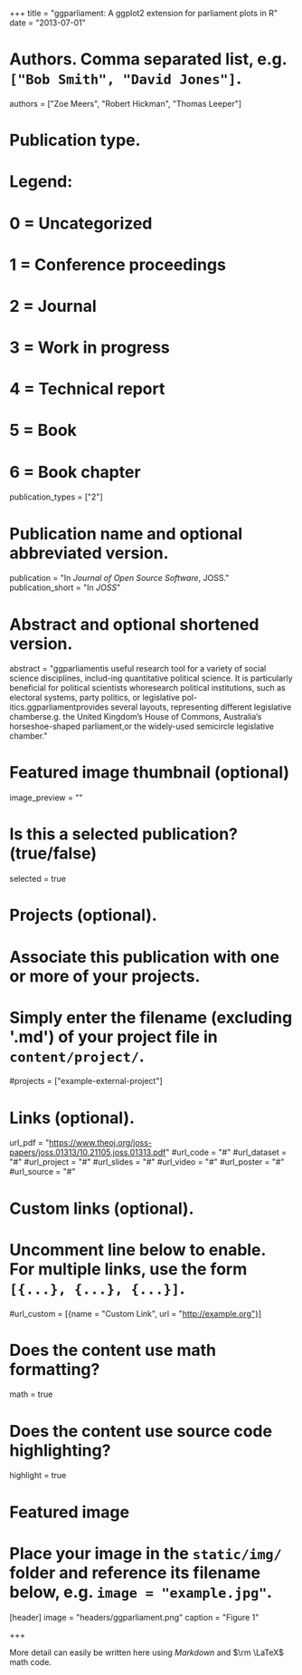 +++
title = "ggparliament: A ggplot2 extension for parliament plots in R"
date = "2013-07-01"

# Authors. Comma separated list, e.g. `["Bob Smith", "David Jones"]`.
authors = ["Zoe Meers", "Robert Hickman", "Thomas Leeper"]

# Publication type.
# Legend:
# 0 = Uncategorized
# 1 = Conference proceedings
# 2 = Journal
# 3 = Work in progress
# 4 = Technical report
# 5 = Book
# 6 = Book chapter
publication_types = ["2"]

# Publication name and optional abbreviated version.
publication = "In *Journal of Open Source Software*, JOSS."
publication_short = "In *JOSS*"

# Abstract and optional shortened version.
abstract = "ggparliamentis useful research tool for a variety of social science disciplines, includ-ing quantitative political science. It is particularly beneficial for political scientists whoresearch political institutions, such as electoral systems, party politics, or legislative pol-itics.ggparliamentprovides several layouts, representing different legislative chamberse.g. the United Kingdom’s House of Commons, Australia’s horseshoe-shaped parliament,or the widely-used semicircle legislative chamber."
# Featured image thumbnail (optional)
image_preview = ""

# Is this a selected publication? (true/false)
selected = true

# Projects (optional).
#   Associate this publication with one or more of your projects.
#   Simply enter the filename (excluding '.md') of your project file in `content/project/`.
#projects = ["example-external-project"]

# Links (optional).
url_pdf = "https://www.theoj.org/joss-papers/joss.01313/10.21105.joss.01313.pdf"
#url_code = "#"
#url_dataset = "#"
#url_project = "#"
#url_slides = "#"
#url_video = "#"
#url_poster = "#"
#url_source = "#"

# Custom links (optional).
#   Uncomment line below to enable. For multiple links, use the form `[{...}, {...}, {...}]`.
#url_custom = [{name = "Custom Link", url = "http://example.org"}]

# Does the content use math formatting?
math = true

# Does the content use source code highlighting?
highlight = true

# Featured image
# Place your image in the `static/img/` folder and reference its filename below, e.g. `image = "example.jpg"`.
[header]
image = "headers/ggparliament.png"
caption = "Figure 1"

+++

More detail can easily be written here using *Markdown* and $\rm \LaTeX$ math code.
